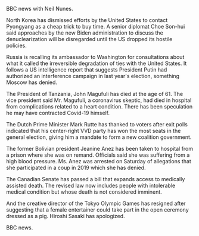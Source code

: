 BBC news with Neil Nunes.

North Korea has dismissed efforts by the United States to contact Pyongyang as a cheap trick to buy time. A senior diplomat Choe Son-hui said approaches by the new Biden administration to discuss the denuclearization will be disregarded until the US dropped its hostile policies.

Russia is recalling its ambassador to Washington for consultations about what it called the irreversible degradation of ties with the United States. It follows a US intelligence report that suggests President Putin had authorized an interference campaign in last year's election, something Moscow has denied.

The President of Tanzania, John Magufuli has died at the age of 61. The vice president said Mr. Magufuli, a coronavirus skeptic, had died in hospital from complications related to a heart condition. There has been speculation he may have contracted Covid-19 himself.

The Dutch Prime Minister Mark Rutte has thanked to voters after exit polls indicated that his center-right VVD party has won the most seats in the general election, giving him a mandate to form a new coalition government.   

The former Bolivian president Jeanine Anez has been taken to hospital from a prison where she was on remand. Officials said she was suffering from a high blood pressure. Ms. Anez was arrested on Saturday of allegations that she participated in a coup in 2019 which she has denied.

The Canadian Senate has passed a bill that expands access to medically assisted death. The revised law now includes people with intolerable medical condition but whose death is not considered imminent. 

And the creative director of the Tokyo Olympic Games has resigned after suggesting that a female entertainer could take part in the open ceremony dressed as a pig. Hiroshi Sasaki has apologized. 

BBC news.
